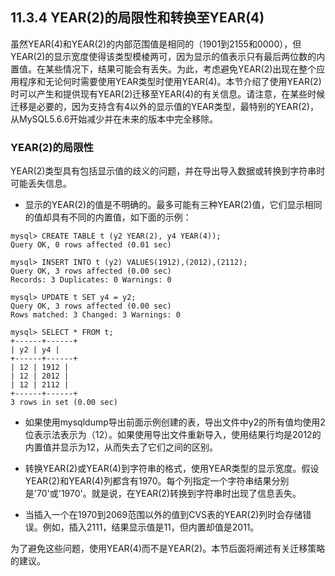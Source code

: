 ## 11.3.4 YEAR(2)的局限性和转换至YEAR(4)

虽然YEAR(4)和YEAR(2)的内部范围值是相同的（1901到2155和0000），但YEAR(2)的显示宽度使得该类型模棱两可，因为显示的值表示只有最后两位数的内置值。在某些情况下，结果可能会有丢失。为此，考虑避免YEAR(2)出现在整个应用程序和无论何时需要使用YEAR类型时使用YEAR(4)。本节介绍了使用YEAR(2)时可以产生和提供现有YEAR(2)迁移至YEAR(4)的有关信息。请注意，在某些时候迁移是必要的，因为支持含有4以外的显示值的YEAR类型，最特别的YEAR(2)，从MySQL5.6.6开始减少并在未来的版本中完全移除。

### YEAR(2)的局限性

YEAR(2)类型具有包括显示值的歧义的问题，并在导出导入数据或转换到字符串时可能丢失信息。

* 显示的YEAR(2)的值是不明确的。最多可能有三种YEAR(2)值，它们显示相同的值却具有不同的内置值，如下面的示例：

```
mysql> CREATE TABLE t (y2 YEAR(2), y4 YEAR(4));
Query OK, 0 rows affected (0.01 sec)

mysql> INSERT INTO t (y2) VALUES(1912),(2012),(2112);
Query OK, 3 rows affected (0.00 sec)
Records: 3 Duplicates: 0 Warnings: 0

mysql> UPDATE t SET y4 = y2;
Query OK, 3 rows affected (0.00 sec)
Rows matched: 3 Changed: 3 Warnings: 0

mysql> SELECT * FROM t;
+------+------+
| y2 | y4 |
+------+------+
| 12 | 1912 |
| 12 | 2012 |
| 12 | 2112 |
+------+------+
3 rows in set (0.00 sec)
```

* 如果使用mysqldump导出前面示例创建的表，导出文件中y2的所有值均使用2位表示法表示为（12）。如果使用导出文件重新导入，使用结果行均是2012的内置值并显示为12，从而失去了它们之间的区别。

* 转换YEAR(2)或YEAR(4)到字符串的格式，使用YEAR类型的显示宽度。假设YEAR(2)和YEAR(4)列都含有1970。每个列指定一个字符串结果分别是'70'或'1970'。就是说，在YEAR(2)转换到字符串时出现了信息丢失。

* 当插入一个在1970到2069范围以外的值到CVS表的YEAR(2)列时会存储错误。例如，插入2111，结果显示值是11，但内置却值是2011。

为了避免这些问题，使用YEAR(4)而不是YEAR(2)。本节后面将阐述有关迁移策略的建议。